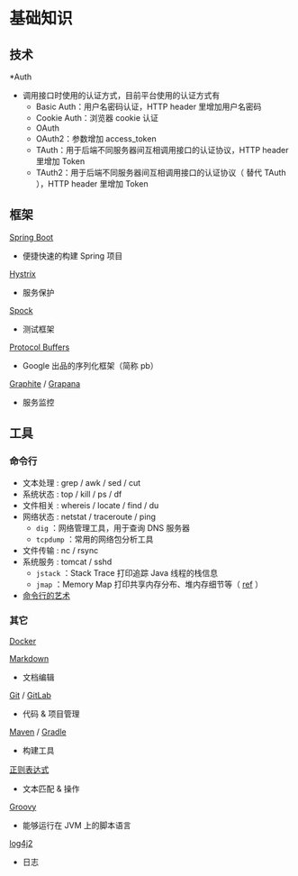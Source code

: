 # 基础知识

## 技术

\*Auth

- 调用接口时使用的认证方式，目前平台使用的认证方式有
    - Basic Auth：用户名密码认证，HTTP header 里增加用户名密码
    - Cookie Auth：浏览器 cookie 认证
    - OAuth
    - OAuth2：参数增加 access_token
    - TAuth：用于后端不同服务器间互相调用接口的认证协议，HTTP header 里增加 Token
    - TAuth2：用于后端不同服务器间互相调用接口的认证协议（ 替代 TAuth ），HTTP header 里增加 Token

## 框架

[Spring Boot](https://spring.io/projects/spring-boot)

- 便捷快速的构建 Spring 项目

[Hystrix](https://github.com/Netflix/Hystrix)

- 服务保护

[Spock](http://spockframework.org/spock/docs/1.1/index.html)

- 测试框架

[Protocol Buffers](https://developers.google.com/protocol-buffers/)

- Google 出品的序列化框架（简称 pb）

[Graphite](https://graphiteapp.org/) / [Grapana](https://grafana.com/)

- 服务监控

## 工具

### 命令行

- 文本处理 : grep / awk / sed / cut
- 系统状态 : top / kill / ps / df
- 文件相关 : whereis / locate / find / du
- 网络状态 : netstat / traceroute / ping
    - `dig` ：网络管理工具，用于查询 DNS 服务器
    - `tcpdump` ：常用的网络包分析工具
- 文件传输 : nc / rsync
- 系统服务 : tomcat / sshd
    - `jstack` ：Stack Trace 打印追踪 Java 线程的栈信息
    - `jmap` ：Memory Map 打印共享内存分布、堆内存细节等（ [ref](https://docs.oracle.com/javase/7/docs/technotes/tools/share/jmap.html) ）
- [命令行的艺术](https://github.com/jlevy/the-art-of-command-line/blob/master/README-zh.md#%E5%89%8D%E8%A8%80)

### 其它

[Docker](https://www.docker.com/)

[Markdown](https://www.markdownguide.org/)

- 文档编辑

[Git](https://git-scm.com/) / [GitLab](https://about.gitlab.com/)

- 代码 & 项目管理

[Maven](https://maven.apache.org/) / [Gradle](https://gradle.org/)

- 构建工具

[正则表达式](https://zh.wikipedia.org/zh-hans/%E6%AD%A3%E5%88%99%E8%A1%A8%E8%BE%BE%E5%BC%8F)

- 文本匹配 & 操作

[Groovy](https://baike.baidu.com/item/Groovy/180590)

- 能够运行在 JVM 上的脚本语言

[log4j2](https://logging.apache.org/log4j/)

- 日志

